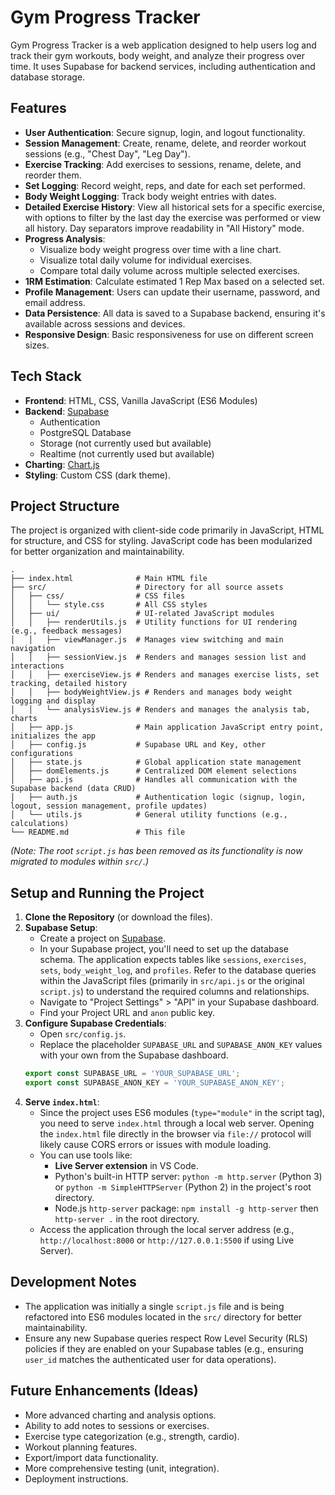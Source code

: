 # Gym Progress Tracker

Gym Progress Tracker is a web application designed to help users log and track their gym workouts, body weight, and analyze their progress over time. It uses Supabase for backend services, including authentication and database storage.

## Features

*   **User Authentication**: Secure signup, login, and logout functionality.
*   **Session Management**: Create, rename, delete, and reorder workout sessions (e.g., "Chest Day", "Leg Day").
*   **Exercise Tracking**: Add exercises to sessions, rename, delete, and reorder them.
*   **Set Logging**: Record weight, reps, and date for each set performed.
*   **Body Weight Logging**: Track body weight entries with dates.
*   **Detailed Exercise History**: View all historical sets for a specific exercise, with options to filter by the last day the exercise was performed or view all history. Day separators improve readability in "All History" mode.
*   **Progress Analysis**:
    *   Visualize body weight progress over time with a line chart.
    *   Visualize total daily volume for individual exercises.
    *   Compare total daily volume across multiple selected exercises.
*   **1RM Estimation**: Calculate estimated 1 Rep Max based on a selected set.
*   **Profile Management**: Users can update their username, password, and email address.
*   **Data Persistence**: All data is saved to a Supabase backend, ensuring it's available across sessions and devices.
*   **Responsive Design**: Basic responsiveness for use on different screen sizes.

## Tech Stack

*   **Frontend**: HTML, CSS, Vanilla JavaScript (ES6 Modules)
*   **Backend**: [Supabase](https://supabase.io/)
    *   Authentication
    *   PostgreSQL Database
    *   Storage (not currently used but available)
    *   Realtime (not currently used but available)
*   **Charting**: [Chart.js](https://www.chartjs.org/)
*   **Styling**: Custom CSS (dark theme).

## Project Structure

The project is organized with client-side code primarily in JavaScript, HTML for structure, and CSS for styling. JavaScript code has been modularized for better organization and maintainability.

```
.
├── index.html              # Main HTML file
├── src/                    # Directory for all source assets
│   ├── css/                # CSS files
│   │   └── style.css       # All CSS styles
│   ├── ui/                 # UI-related JavaScript modules
│   │   ├── renderUtils.js  # Utility functions for UI rendering (e.g., feedback messages)
│   │   ├── viewManager.js  # Manages view switching and main navigation
│   │   ├── sessionView.js  # Renders and manages session list and interactions
│   │   ├── exerciseView.js # Renders and manages exercise lists, set tracking, detailed history
│   │   ├── bodyWeightView.js # Renders and manages body weight logging and display
│   │   └── analysisView.js # Renders and manages the analysis tab, charts
│   ├── app.js              # Main application JavaScript entry point, initializes the app
│   ├── config.js           # Supabase URL and Key, other configurations
│   ├── state.js            # Global application state management
│   ├── domElements.js      # Centralized DOM element selections
│   ├── api.js              # Handles all communication with the Supabase backend (data CRUD)
│   ├── auth.js             # Authentication logic (signup, login, logout, session management, profile updates)
│   └── utils.js            # General utility functions (e.g., calculations)
└── README.md               # This file
```
*(Note: The root `script.js` has been removed as its functionality is now migrated to modules within `src/`.)*

## Setup and Running the Project

1.  **Clone the Repository** (or download the files).
2.  **Supabase Setup**:
    *   Create a project on [Supabase](https://supabase.io/).
    *   In your Supabase project, you'll need to set up the database schema. The application expects tables like `sessions`, `exercises`, `sets`, `body_weight_log`, and `profiles`. Refer to the database queries within the JavaScript files (primarily in `src/api.js` or the original `script.js`) to understand the required columns and relationships.
    *   Navigate to "Project Settings" > "API" in your Supabase dashboard.
    *   Find your Project URL and `anon` public key.
3.  **Configure Supabase Credentials**:
    *   Open `src/config.js`.
    *   Replace the placeholder `SUPABASE_URL` and `SUPABASE_ANON_KEY` values with your own from the Supabase dashboard.
    ```javascript
    export const SUPABASE_URL = 'YOUR_SUPABASE_URL';
    export const SUPABASE_ANON_KEY = 'YOUR_SUPABASE_ANON_KEY';
    ```
4.  **Serve `index.html`**:
    *   Since the project uses ES6 modules (`type="module"` in the script tag), you need to serve `index.html` through a local web server. Opening the `index.html` file directly in the browser via `file://` protocol will likely cause CORS errors or issues with module loading.
    *   You can use tools like:
        *   **Live Server extension** in VS Code.
        *   Python's built-in HTTP server: `python -m http.server` (Python 3) or `python -m SimpleHTTPServer` (Python 2) in the project's root directory.
        *   Node.js `http-server` package: `npm install -g http-server` then `http-server .` in the root directory.
    *   Access the application through the local server address (e.g., `http://localhost:8000` or `http://127.0.0.1:5500` if using Live Server).

## Development Notes

*   The application was initially a single `script.js` file and is being refactored into ES6 modules located in the `src/` directory for better maintainability.
*   Ensure any new Supabase queries respect Row Level Security (RLS) policies if they are enabled on your Supabase tables (e.g., ensuring `user_id` matches the authenticated user for data operations).

## Future Enhancements (Ideas)

*   More advanced charting and analysis options.
*   Ability to add notes to sessions or exercises.
*   Exercise type categorization (e.g., strength, cardio).
*   Workout planning features.
*   Export/import data functionality.
*   More comprehensive testing (unit, integration).
*   Deployment instructions.